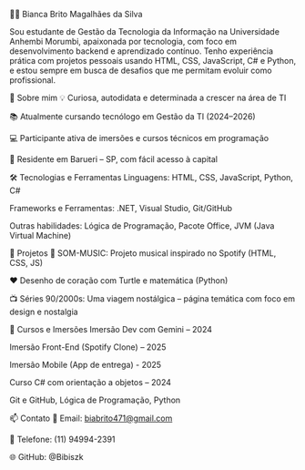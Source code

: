 👩‍💻 Bianca Brito Magalhães da Silva


Sou estudante de Gestão da Tecnologia da Informação na Universidade Anhembi Morumbi, apaixonada por tecnologia, com foco em desenvolvimento backend e aprendizado contínuo. Tenho experiência prática com projetos pessoais usando HTML, CSS, JavaScript, C# e Python, e estou sempre em busca de desafios que me permitam evoluir como profissional.

🚀 Sobre mim
💡 Curiosa, autodidata e determinada a crescer na área de TI

📚 Atualmente cursando tecnólogo em Gestão da TI (2024–2026)

💻 Participante ativa de imersões e cursos técnicos em programação

📍 Residente em Barueri – SP, com fácil acesso à capital

🛠️ Tecnologias e Ferramentas
Linguagens: HTML, CSS, JavaScript, Python, C#

Frameworks e Ferramentas: .NET, Visual Studio, Git/GitHub

Outras habilidades: Lógica de Programação, Pacote Office, JVM (Java Virtual Machine)

📂 Projetos
🎵 SOM-MUSIC: Projeto musical inspirado no Spotify (HTML, CSS, JS)

❤️ Desenho de coração com Turtle e matemática (Python)

📺 Séries 90/2000s: Uma viagem nostálgica – página temática com foco em design e nostalgia

📜 Cursos e Imersões
Imersão Dev com Gemini – 2024

Imersão Front-End (Spotify Clone) – 2025

Imersão Mobile (App de entrega) - 2025

Curso C# com orientação a objetos – 2024

Git e GitHub, Lógica de Programação, Python

📫 Contato
📧 Email: biabrito471@gmail.com

📱 Telefone: (11) 94994-2391

🌐 GitHub: @Bibiszk
